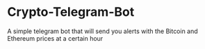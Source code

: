 # Crypto-Telegram-Bot
A simple telegram bot that will send you alerts with the Bitcoin and Ethereum prices at a certain hour
